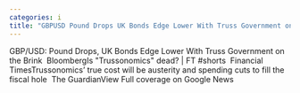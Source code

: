 ```yaml
---
categories: i
title: "GBPUSD Pound Drops UK Bonds Edge Lower With Truss Government on the Brink  Bloomberg"
---
```

GBP/USD: Pound Drops, UK Bonds Edge Lower With Truss Government on the Brink&nbsp;&nbsp;BloombergIs "Trussonomics" dead? | FT #shorts&nbsp;&nbsp;Financial TimesTrussonomics’ true cost will be austerity and spending cuts to fill the fiscal hole&nbsp;&nbsp;The GuardianView Full coverage on Google News